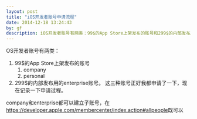 ```yaml
---
layout: post
title: "iOS开发者账号申请流程"
date: 2014-12-18 13:24:43
by: gf
description: iOS开发者账号有两类：99$的App Store上架发布的账号和299$的内部发布用的enterprise账号。其中App Store上架用的账号又分为company和personal两种。这三种账号正好我都申请了一下，现在记录一下申请过程。
---
```


OS开发者账号有两类：
1. 99$的App Store上架发布的账号
	1. company
	2. personal
2. 299$的内部发布用的enterprise账号。
这三种账号正好我都申请了一下，现在记录一下申请过程。

company和enterprise都可以建立子账号，在<https://developer.apple.com/membercenter/index.action#allpeople>既可以